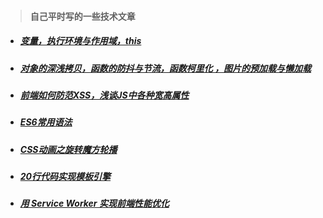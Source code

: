 > #### 自己平时写的一些技术文章

* ##### [变量，执行环境与作用域，this](./space/1.md)

* ##### [对象的深浅拷贝，函数的防抖与节流，函数柯里化 ，图片的预加载与懒加载](./space/2.md)

* ##### [前端如何防范XSS，浅谈JS中各种宽高属性](./space/3.md)

* ##### [ES6常用语法](./space/4.md)

* ##### [CSS动画之旋转魔方轮播](./space/5.md)

* ##### [20行代码实现模板引擎](./space/6.md)

* ##### [用 Service Worker 实现前端性能优化](./space/7.md)


